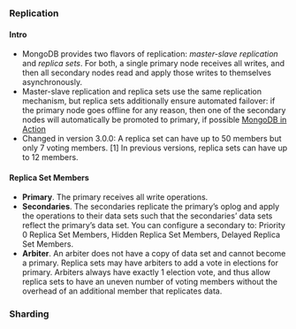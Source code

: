 ### Replication

#### Intro
- MongoDB provides two flavors of replication: *master-slave replication* and *replica sets*. For both, a single primary node receives all writes, and then all secondary nodes read and apply those writes to themselves asynchronously.
- Master-slave replication and replica sets use the same replication mechanism, but replica sets additionally ensure automated failover: if the primary node goes offline for any reason, then one of the secondary nodes will automatically be promoted to primary, if possible [MongoDB in Action]()
- Changed in version 3.0.0: A replica set can have up to 50 members but only 7 voting members. [1] In previous versions, replica sets can have up to 12 members. 

#### Replica Set Members
- **Primary**. The primary receives all write operations.
- **Secondaries**. The secondaries replicate the primary’s oplog and apply the operations to their data sets such that the secondaries’ data sets reflect the primary’s data set. You can configure a secondary to: Priority 0 Replica Set Members, Hidden Replica Set Members, Delayed Replica Set Members.
- **Arbiter**. An arbiter does not have a copy of data set and cannot become a primary. Replica sets may have arbiters to add a vote in elections for primary. Arbiters always have exactly 1 election vote, and thus allow replica sets to have an uneven number of voting members without the overhead of an additional member that replicates data.


### Sharding
